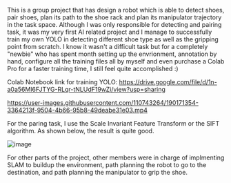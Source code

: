 This is a group project that has design a robot which is able to detect shoes, pair shoes, plan its path to the shoe rack and 
plan its manipulator trajectory in the task space. Although I was only responsible for detecting and pairing task, it was my very first AI related project and
I manage to successfully train my own YOLO in detecting different shoe type as well as the gripping point from scratch. I know it wasn't a difficult task but for a 
completely "newbie" who has spent month setting up the envrionment, annotation by hand, configure all the training files all by myself and even purchase a Colab Pro
for a faster training time, I still feel quite accomplished :)

Colab Notebook link for training YOLO: https://drive.google.com/file/d/1n-a0a56Ml6FJTYG-RLqr-tNLUdF19wZi/view?usp=sharing

https://user-images.githubusercontent.com/110743264/190171354-3364213f-9504-4b66-95b8-49deabe31e03.mp4

For the paring task, I use the Scale Invariant Feature Transform or the SIFT algorithm. As shown below, the result is quite good.

![image](https://user-images.githubusercontent.com/110743264/190172651-a5782f3f-c1b9-44e5-bbfc-31d729087fa3.png)

For other parts of the project, other members were in charge of implmenting SLAM to buildup the environment, path planning the robot to go to the destination,
and path planning the manipulator to grip the shoe.
